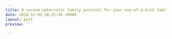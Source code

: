 ```yaml
---
title: A custom watercolor family portrait for your one-of-a-kind family
date: 2018-12-03 18:25:45 +0000
layout: post
preview: ''

---
```

